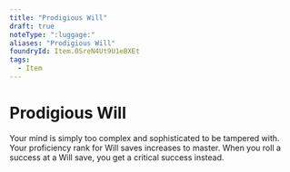 ```yaml
---
title: "Prodigious Will"
draft: true
noteType: ":luggage:"
aliases: "Prodigious Will"
foundryId: Item.0SreN4Ut9U1eBXEt
tags:
  - Item
---
```


# Prodigious Will

Your mind is simply too complex and sophisticated to be tampered with. Your proficiency rank for Will saves increases to master. When you roll a success at a Will save, you get a critical success instead.

